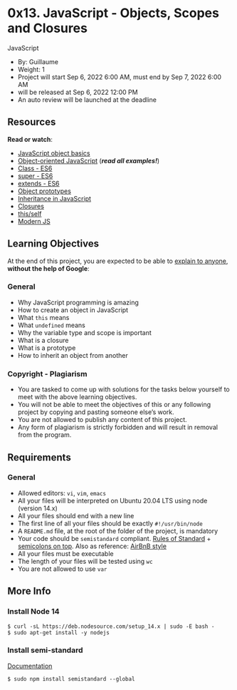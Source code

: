 0x13. JavaScript - Objects, Scopes and Closures
===============================================

JavaScript

*   By: Guillaume
*   Weight: 1
*   Project will start Sep 6, 2022 6:00 AM, must end by Sep 7, 2022 6:00 AM
*   will be released at Sep 6, 2022 12:00 PM
*   An auto review will be launched at the deadline

Resources
---------

**Read or watch**:

*   [JavaScript object basics](/rltoken/dsSkBB-Cj0tqUFL8eOZLLQ "JavaScript object basics")
*   [Object-oriented JavaScript](/rltoken/qqgqdyHPzUZkKQ5UMnw2MQ "Object-oriented JavaScript") (_**read all examples!**_)
*   [Class - ES6](/rltoken/NEm-UViCThD5hfq_3Lj9Hg "Class - ES6")
*   [super - ES6](/rltoken/_cxdVKsdqPWbbp2cHtQSbQ "super - ES6")
*   [extends - ES6](/rltoken/6wdl6Bc5yjBplpiZKmr6Zw "extends - ES6")
*   [Object prototypes](/rltoken/NiBbDiOlfhfUf4eIigglIw "Object prototypes")
*   [Inheritance in JavaScript](/rltoken/qqgqdyHPzUZkKQ5UMnw2MQ "Inheritance in JavaScript")
*   [Closures](/rltoken/CybTMKEDNdTdU99kx_OXgQ "Closures")
*   [this/self](/rltoken/XcOkisoKPud4faDDkLMABw "this/self")
*   [Modern JS](/rltoken/rU_q2J3qGWfvTYNllW8JnA "Modern JS")

Learning Objectives
-------------------

At the end of this project, you are expected to be able to [explain to anyone](/rltoken/Eo6JxX0bkDywq4IxT8wRew "explain to anyone"), **without the help of Google**:

### General

*   Why JavaScript programming is amazing
*   How to create an object in JavaScript
*   What `this` means
*   What `undefined` means
*   Why the variable type and scope is important
*   What is a closure
*   What is a prototype
*   How to inherit an object from another

### Copyright - Plagiarism

*   You are tasked to come up with solutions for the tasks below yourself to meet with the above learning objectives.
*   You will not be able to meet the objectives of this or any following project by copying and pasting someone else’s work.
*   You are not allowed to publish any content of this project.
*   Any form of plagiarism is strictly forbidden and will result in removal from the program.

Requirements
------------

### General

*   Allowed editors: `vi`, `vim`, `emacs`
*   All your files will be interpreted on Ubuntu 20.04 LTS using node (version 14.x)
*   All your files should end with a new line
*   The first line of all your files should be exactly `#!/usr/bin/node`
*   A `README.md` file, at the root of the folder of the project, is mandatory
*   Your code should be `semistandard` compliant. [Rules of Standard](/rltoken/CAKkGG6pUDtpu3T2rn4MXw "Rules of Standard") + [semicolons on top](/rltoken/oc1-9XTUtCiIyZkdAFvoUQ "semicolons on top"). Also as reference: [AirBnB style](/rltoken/JvqqQQrEPtGjP-57CZSEaQ "AirBnB style")
*   All your files must be executable
*   The length of your files will be tested using `wc`
*   You are not allowed to use `var`

More Info
---------

### Install Node 14

    $ curl -sL https://deb.nodesource.com/setup_14.x | sudo -E bash -
    $ sudo apt-get install -y nodejs
    

### Install semi-standard

[Documentation](/rltoken/oc1-9XTUtCiIyZkdAFvoUQ "Documentation")

    $ sudo npm install semistandard --global
   